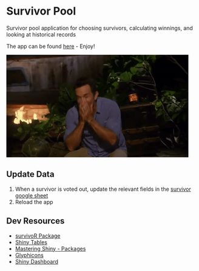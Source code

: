 # Survivor Pool
Survivor pool application for choosing survivors, calculating winnings, and looking at historical records

The app can be found [here](https://ericlamphere.shinyapps.io/survivor/) - Enjoy!

![](www/jeff-shocked.gif)

## Update Data
1. When a survivor is voted out, update the relevant fields in the [survivor google sheet](https://docs.google.com/spreadsheets/d/1-lTGtzfeH4_Fq0hq6p5WsC760F3x0Ir4TbN7gLMu2UM/edit?gid=1597185590#gid=1597185590)
2. Reload the app

## Dev Resources
* [survivoR Package](https://github.com/doehm/survivoR)
* [Shiny Tables](https://clarewest.github.io/blog/post/making-tables-shiny/)
* [Mastering Shiny - Packages](https://mastering-shiny.org/scaling-packaging.html#extra-steps)
* [Glyphicons](https://getbootstrap.com/docs/3.3/components/#glyphicons)
* [Shiny Dashboard](https://rstudio.github.io/shinydashboard/structure.html)